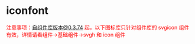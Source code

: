 # iconfont
<font style="color:red">注意事项：自组件库版本@0.3.74 起，以下图标库只针对组件库的 svgicon 组件有效，详情请看组件->基础组件->svgh 和 icon 组件</font>
<icon></icon>
